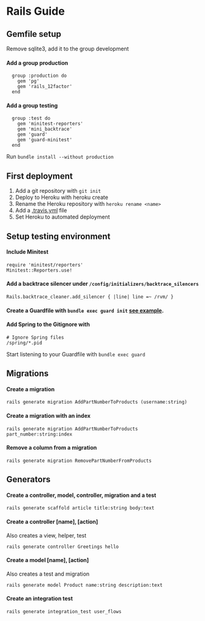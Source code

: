 Rails Guide
===========

## Gemfile setup

Remove sqlite3, add it to the group development

#### Add a group production

      group :production do
        gem 'pg'
        gem 'rails_12factor'
      end

#### Add a group testing

      group :test do
        gem 'minitest-reporters'
        gem 'mini_backtrace'
        gem 'guard'
        gem 'guard-minitest'
      end

Run `bundle install --without production`

## First deployment

1. Add a git repository with `git init`
2. Deploy to Heroku with heroku create
3. Rename the Heroku repository with `heroku rename <name>`
4. Add a [.travis.yml](https://github.com/FalkoJoseph/sample-app/blob/master/.travis.yml) file
5. Set Heroku to automated deployment

## Setup testing environment

#### Include Minitest

    require 'minitest/reporters'
    Minitest::Reporters.use!

#### Add a backtrace silencer under `/config/initializers/backtrace_silencers`

    Rails.backtrace_cleaner.add_silencer { |line| line =~ /rvm/ }

#### Create a Guardfile with `bundle exec guard init` [see example](https://github.com/FalkoJoseph/sample-app/blob/master/Guardfile).

#### Add Spring to the Gitignore with

    # Ignore Spring files
    /spring/*.pid

Start listening to your Guardfile with `bundle exec guard`

## Migrations

#### Create a migration

    rails generate migration AddPartNumberToProducts (username:string)

#### Create a migration with an index

    rails generate migration AddPartNumberToProducts part_number:string:index

#### Remove a column from a migration

    rails generate migration RemovePartNumberFromProducts

## Generators

#### Create a controller, model, controller, migration and a test

    rails generate scaffold article title:string body:text

#### Create a controller [name], [action]

Also creates a view, helper, test

    rails generate controller Greetings hello

#### Create a model [name], [action]

Also creates a test and migration

    rails generate model Product name:string description:text

#### Create an integration test

    rails generate integration_test user_flows
